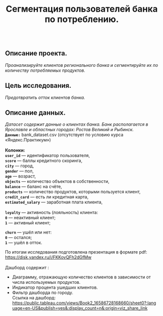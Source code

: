 <H1 align="center">Сегментация пользователей банка по потреблению.</H1><br><br>

## Описание проекта.
*Проанализируйте клиентов регионального банка и сегментируйте их по количеству потребляемых продуктов.*

## Цель исследования.
*Предотвратить отток клиентов банка.*

## Описание данных.
*Датасет содержит данные о клиентах банка. Банк располагается в Ярославле и областных городах: Ростов Великий и Рыбинск.*<br>
**`Данные:`** bank_dataset.csv (отсутствует по условию курса «Яндекс.Практикум»)<br><br>
**Колонки:**<br>
**`user_id`** — идентификатор пользователя,<br>
**`score`** — баллы кредитного скоринга,<br>
**`city`** — город,<br>
**`gender`** — пол,<br>
**`age`** — возраст,<br>
**`objects`** — количество объектов в собственности,<br>
**`balance`** — баланс на счёте,<br>
**`products`** — количество продуктов, которыми пользуется клиент,<br>
**`credit_card`** — есть ли кредитная карта,<br>
**`estimated_salary`** — заработная плата клиента,<br><br>
**`loyalty`** — активность (лояльность) клиента:<br>
 **`0`** — неактивный клиент;<br>
 **`1`** — активный клиент;<br>

**`churn`** — ушёл или нет:<br>
 **`0`** — остался;<br>
 **`1`** — ушёл в отток.<br>

По итогам исследования подготовлена презентация в формате pdf: https://disk.yandex.ru/i/FKKovQFh2dGfMw
<br><br>
Дашборд содержит :
- Диаграмму, отражающую количество клиентов в зависимости от числа используемых продуктов.
- Индикатор процента ушедших клиентов.
- Фильтр дашборда по городу.<br>
Ссылка на дашборд: https://public.tableau.com/views/Book2_16586728168660/sheet0?:language=en-US&publish=yes&:display_count=n&:origin=viz_share_link

<br>
